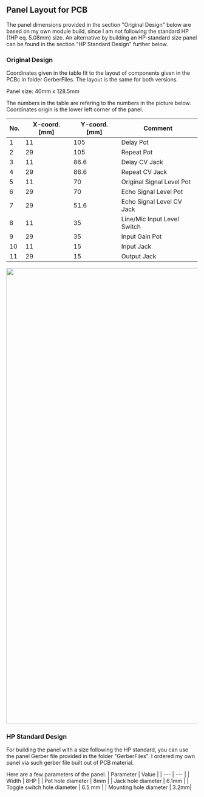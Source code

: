 ## Panel Layout for PCB

The panel dimensions provided in the section "Original Design" below are based on my own module build, since I am not following the standard HP (1HP eq. 5.08mm) size. An alternative by building an HP-standard size panel can be found in the section "HP Standard Design" further below.

### Original Design
Coordinates given in the table fit to the layout of components given in the PCBc in folder GerberFiles.
The layout is the same for both versions.

Panel size: 40mm x 128.5mm

The numbers in the table are refering to the numbers in the picture below.
Coordinates origin is the lower left corner of the panel.


| No. | X-coord. [mm] | Y-coord. [mm] | Comment |
| --- | --- | --- | --- |
| 1 | 11 | 105 | Delay Pot |
| 2 | 29 | 105 | Repeat Pot |
| 3 | 11 | 86.6 | Delay CV Jack |
| 4 | 29 | 86.6 | Repeat CV Jack |
| 5 | 11 | 70 | Original Signal Level Pot |
| 6 | 29 | 70 | Echo Signal Level Pot |
| 7 | 29 | 51.6 | Echo Signal Level CV Jack |
| 8 | 11 | 35 | Line/Mic Input Level Switch |
| 9 | 29 | 35 | Input Gain Pot |
| 10 | 11| 15 | Input Jack |
| 11 | 29 | 15 | Output Jack |

<img height="1200" src="https://github.com/TOILmodular/EchoFXXX/assets/97026614/3915abb6-e395-423e-bf56-1d0b9dfc837f">

### HP Standard Design

For building the panel with a size following the HP standard, you can use the panel Gerber file provided in the folder "GerberFiles".
I ordered my own panel via such gerber file built out of PCB material.

Here are a few parameters of the panel.
| Parameter | Value |
| --- | --- |
| Width | 8HP |
| Pot hole diameter | 8mm |
| Jack hole diameter | 6.1mm |
| Toggle switch hole diameter | 6.5 mm |
| Mounting hole diameter | 3.2mm|
